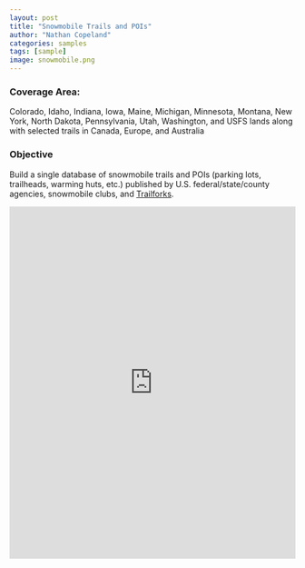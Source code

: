 ```yaml
---
layout: post
title: "Snowmobile Trails and POIs"
author: "Nathan Copeland"
categories: samples
tags: [sample]
image: snowmobile.png
---
```


### Coverage Area:

Colorado, Idaho, Indiana, Iowa, Maine, Michigan, Minnesota, Montana, New York, North Dakota, Pennsylvania, Utah, Washington, and USFS lands along with selected trails in Canada, Europe, and Australia

### Objective

Build a single database of snowmobile trails and POIs (parking lots, trailheads, warming huts, etc.) published by U.S. federal/state/county agencies, snowmobile clubs, and [Trailforks](https://www.trailforks.com/trails/map/?nearby=1&season=2&activitytype=15&z=7.5&lat=44.15266&lon=-111.22297).

<iframe src='https://www.gaiagps.com/map/?loc=9/-117.1804/48.5869&layer=snowmobile&embed=True' style='border:none; overflow-y: hidden; background-color:white; min-width: 320px; max-width:820px; width:100%; height: 620px;' scrolling='no' seamless='seamless'></iframe>


